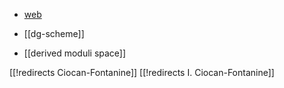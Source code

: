 * [web](http://www.math.umn.edu/~ciocan/)

* [[dg-scheme]]
* [[derived moduli space]]

[[!redirects Ciocan-Fontanine]]
[[!redirects I. Ciocan-Fontanine]]